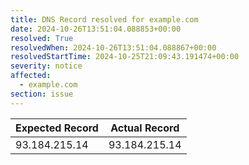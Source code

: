 ```yaml
---
title: DNS Record resolved for example.com
date: 2024-10-26T13:51:04.088853+00:00
resolved: True
resolvedWhen: 2024-10-26T13:51:04.088867+00:00
resolvedStartTime: 2024-10-25T21:09:43.191474+00:00
severity: notice
affected:
  - example.com
section: issue
---
```


| Expected Record  | Actual Record  |
|------------------|----------------|
| 93.184.215.14 | 93.184.215.14 |
